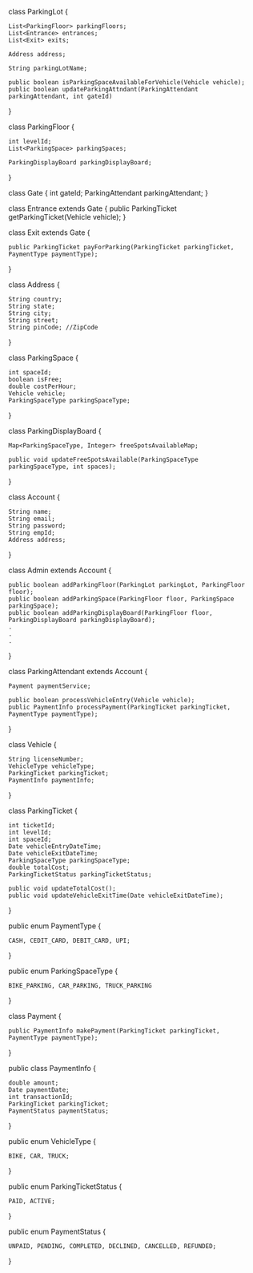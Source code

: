 
class ParkingLot {
	
	List<ParkingFloor> parkingFloors;
	List<Entrance> entrances;
	List<Exit> exits;

	Address address; 

	String parkingLotName;

	public boolean isParkingSpaceAvailableForVehicle(Vehicle vehicle);
	public boolean updateParkingAttndant(ParkingAttendant parkingAttendant, int gateId)

}

class ParkingFloor {
	
	int levelId;
	List<ParkingSpace> parkingSpaces;

	ParkingDisplayBoard parkingDisplayBoard;

}

class Gate {
	int gateId;
	ParkingAttendant parkingAttendant;
}

class Entrance extends Gate {
	public ParkingTicket getParkingTicket(Vehicle vehicle);
}

class Exit extends Gate {

	public ParkingTicket payForParking(ParkingTicket parkingTicket, PaymentType paymentType);

}


class Address {

	String country;
	String state;
	String city;
	String street;
	String pinCode; //ZipCode
}

class ParkingSpace {
	
	int spaceId;
	boolean isFree;
	double costPerHour;
	Vehicle vehicle;
	ParkingSpaceType parkingSpaceType;

}

class ParkingDisplayBoard {

	Map<ParkingSpaceType, Integer> freeSpotsAvailableMap;

	public void updateFreeSpotsAvailable(ParkingSpaceType parkingSpaceType, int spaces);

}


class Account {

	String name;
	String email;
	String password;
	String empId;
	Address address;

}

class Admin extends Account {

	public boolean addParkingFloor(ParkingLot parkingLot, ParkingFloor floor);
	public boolean addParkingSpace(ParkingFloor floor, ParkingSpace parkingSpace);
	public boolean addParkingDisplayBoard(ParkingFloor floor, ParkingDisplayBoard parkingDisplayBoard);
	.
	.
	.

}

class ParkingAttendant extends Account {

	Payment paymentService;

	public boolean processVehicleEntry(Vehicle vehicle);
	public PaymentInfo processPayment(ParkingTicket parkingTicket, PaymentType paymentType);

}

class Vehicle {
	
	String licenseNumber;
	VehicleType vehicleType;
	ParkingTicket parkingTicket;
	PaymentInfo paymentInfo;

}

class ParkingTicket {
	
	int ticketId;
	int levelId;
	int spaceId;
	Date vehicleEntryDateTime;
	Date vehicleExitDateTime;
	ParkingSpaceType parkingSpaceType;
	double totalCost;
	ParkingTicketStatus parkingTicketStatus;

	public void updateTotalCost();
	public void updateVehicleExitTime(Date vehicleExitDateTime);

} 

public enum PaymentType {

	CASH, CEDIT_CARD, DEBIT_CARD, UPI;
}

public enum ParkingSpaceType {
	
	BIKE_PARKING, CAR_PARKING, TRUCK_PARKING

}

class Payment {

	public PaymentInfo makePayment(ParkingTicket parkingTicket, PaymentType paymentType);
}

public class PaymentInfo {

	double amount;
	Date paymentDate;
	int transactionId;
	ParkingTicket parkingTicket;
	PaymentStatus paymentStatus;

}

public enum VehicleType {
	
	BIKE, CAR, TRUCK;
}

public enum ParkingTicketStatus {
	
	PAID, ACTIVE;
}

public enum PaymentStatus {

	UNPAID, PENDING, COMPLETED, DECLINED, CANCELLED, REFUNDED;

}


